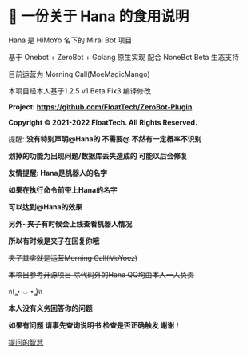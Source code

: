 # 🍭 一份关于 Hana 的食用说明

Hana 是 HiMoYo 名下的 Mirai Bot 项目

基于 Onebot + ZeroBot + Golang 原生实现 配合 NoneBot Beta 生态支持

目前运营为 Morning Call(MoeMagicMango)

本项目经本人基于1.2.5 v1 Beta Fix3 编译修改

**Project: https://github.com/FloatTech/ZeroBot-Plugin**

**Copyright © 2021-2022 FloatTech. All Rights Reserved.**

提醒: **没有特别声明@Hana的 不需要@ 不然有一定概率不识别**

**划掉的功能为出现问题/数据库丢失造成的 可能以后会修复**

**友情提醒: Hana是机器人的名字**

**如果在执行命令前带上Hana的名字**

**可以达到@Hana的效果**

**另外\~夹子有时候会上线查看机器人情况**

**所以有时候是夹子在回复你哦**

~~夹子其实就是运营Morning Call(MoYoez)~~

~~本项目参考开源项目 除代码外的Hana QQ均由本人一人负责~~

ฅ( ̳• ◡ • ̳)ฅ

**本人没有义务回答你的问题**

**如果有问题 请事先查询说明书 检查是否正确触发 谢谢**！

[提问的智慧](https://github.com/ryanhanwu/How-To-Ask-Questions-The-Smart-Way/blob/main/README-zh\_CN.md)
